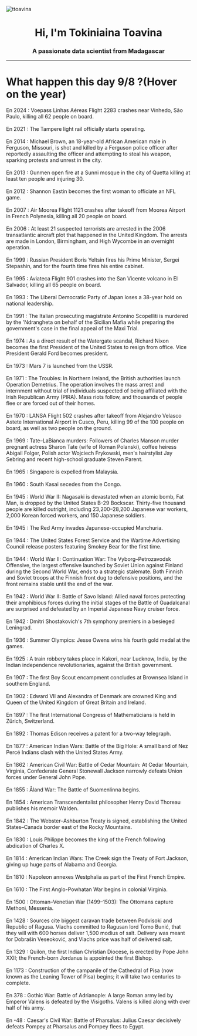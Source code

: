 
<p align="left"> <img src="https://komarev.com/ghpvc/?username=ttoavina&label=Profile%20views&color=0e75b6&style=flat" alt="ttoavina" /> </p>
<h1 align="center">Hi, I'm Tokiniaina Toavina</h1>
<h3 align="center">A passionate data scientist from Madagascar</h3>
    
<hr/>
<h1> What happen this day 9/8 ?(Hover on the year)</h1>

En 2024 : Voepass Linhas Aéreas Flight 2283 crashes near Vinhedo, São Paulo, killing all 62 people on board.
<br/><br/>
En 2021 : The Tampere light rail officially starts operating.
<br/><br/>
En 2014 : Michael Brown, an 18-year-old African American male in Ferguson, Missouri, is shot and killed by a Ferguson police officer after reportedly assaulting the officer and attempting to steal his weapon, sparking protests and unrest in the city.
<br/><br/>
En 2013 : Gunmen open fire at a Sunni mosque in the city of Quetta killing at least ten people and injuring 30.
<br/><br/>
En 2012 : Shannon Eastin becomes the first woman to officiate an NFL game.
<br/><br/>
En 2007 : Air Moorea Flight 1121 crashes after takeoff from Moorea Airport in French Polynesia, killing all 20 people on board.
<br/><br/>
En 2006 : At least 21 suspected terrorists are arrested in the 2006 transatlantic aircraft plot that happened in the United Kingdom. The arrests are made in London, Birmingham, and High Wycombe in an overnight operation.
<br/><br/>
En 1999 : Russian President Boris Yeltsin fires his Prime Minister, Sergei Stepashin, and for the fourth time fires his entire cabinet.
<br/><br/>
En 1995 : Aviateca Flight 901 crashes into the San Vicente volcano in El Salvador, killing all 65 people on board.
<br/><br/>
En 1993 : The Liberal Democratic Party of Japan loses a 38-year hold on national leadership.
<br/><br/>
En 1991 : The Italian prosecuting magistrate Antonino Scopelliti is murdered by the 'Ndrangheta on behalf of the Sicilian Mafia while preparing the government's case in the final appeal of the Maxi Trial.
<br/><br/>
En 1974 : As a direct result of the Watergate scandal, Richard Nixon becomes the first President of the United States to resign from office. Vice President Gerald Ford becomes president.
<br/><br/>
En 1973 : Mars 7 is launched from the USSR.
<br/><br/>
En 1971 : The Troubles: In Northern Ireland, the British authorities launch Operation Demetrius. The operation involves the mass arrest and internment without trial of individuals suspected of being affiliated with the Irish Republican Army (PIRA). Mass riots follow, and thousands of people flee or are forced out of their homes.
<br/><br/>
En 1970 : LANSA Flight 502 crashes after takeoff from Alejandro Velasco Astete International Airport in Cusco, Peru, killing 99 of the 100 people on board, as well as two people on the ground.
<br/><br/>
En 1969 : Tate–LaBianca murders: Followers of Charles Manson murder pregnant actress Sharon Tate (wife of Roman Polanski), coffee heiress Abigail Folger, Polish actor Wojciech Frykowski, men's hairstylist Jay Sebring and recent high-school graduate Steven Parent.
<br/><br/>
En 1965 : Singapore is expelled from Malaysia.
<br/><br/>
En 1960 : South Kasai secedes from the Congo.
<br/><br/>
En 1945 : World War II: Nagasaki is devastated when an atomic bomb, Fat Man, is dropped by the United States B-29 Bockscar. Thirty-five thousand people are killed outright, including 23,200–28,200 Japanese war workers, 2,000 Korean forced workers, and 150 Japanese soldiers.
<br/><br/>
En 1945 : The Red Army invades Japanese-occupied Manchuria.
<br/><br/>
En 1944 : The United States Forest Service and the Wartime Advertising Council release posters featuring Smokey Bear for the first time.
<br/><br/>
En 1944 : World War II: Continuation War: The Vyborg–Petrozavodsk Offensive, the largest offensive launched by Soviet Union against Finland during the Second World War, ends to a strategic stalemate. Both Finnish and Soviet troops at the Finnish front dug to defensive positions, and the front remains stable until the end of the war.
<br/><br/>
En 1942 : World War II: Battle of Savo Island: Allied naval forces protecting their amphibious forces during the initial stages of the Battle of Guadalcanal are surprised and defeated by an Imperial Japanese Navy cruiser force.
<br/><br/>
En 1942 : Dmitri Shostakovich's 7th symphony premiers in a besieged Leningrad.
<br/><br/>
En 1936 : Summer Olympics: Jesse Owens wins his fourth gold medal at the games.
<br/><br/>
En 1925 : A train robbery takes place in Kakori, near Lucknow, India, by the Indian independence revolutionaries, against the British government.
<br/><br/>
En 1907 : The first Boy Scout encampment concludes at Brownsea Island in southern England.
<br/><br/>
En 1902 : Edward VII and Alexandra of Denmark are crowned King and Queen of the United Kingdom of Great Britain and Ireland.
<br/><br/>
En 1897 : The first International Congress of Mathematicians is held in Zürich, Switzerland.
<br/><br/>
En 1892 : Thomas Edison receives a patent for a two-way telegraph.
<br/><br/>
En 1877 : American Indian Wars: Battle of the Big Hole: A small band of Nez Percé Indians clash with the United States Army.
<br/><br/>
En 1862 : American Civil War: Battle of Cedar Mountain: At Cedar Mountain, Virginia, Confederate General Stonewall Jackson narrowly defeats Union forces under General John Pope.
<br/><br/>
En 1855 : Åland War: The Battle of Suomenlinna begins.
<br/><br/>
En 1854 : American Transcendentalist philosopher Henry David Thoreau publishes his memoir Walden.
<br/><br/>
En 1842 : The Webster–Ashburton Treaty is signed, establishing the United States–Canada border east of the Rocky Mountains.
<br/><br/>
En 1830 : Louis Philippe becomes the king of the French following abdication of Charles X.
<br/><br/>
En 1814 : American Indian Wars: The Creek sign the Treaty of Fort Jackson, giving up huge parts of Alabama and Georgia.
<br/><br/>
En 1810 : Napoleon annexes Westphalia as part of the First French Empire.
<br/><br/>
En 1610 : The First Anglo-Powhatan War begins in colonial Virginia.
<br/><br/>
En 1500 : Ottoman–Venetian War (1499–1503): The Ottomans capture Methoni, Messenia.
<br/><br/>
En 1428 : Sources cite biggest caravan trade between Podvisoki and Republic of Ragusa. Vlachs committed to Ragusan lord Tomo Bunić, that they will with 600 horses deliver 1,500 modius of salt. Delivery was meant for Dobrašin Veseoković, and Vlachs price was half of delivered salt.
<br/><br/>
En 1329 : Quilon, the first Indian Christian Diocese, is erected by Pope John XXII; the French-born Jordanus is appointed the first Bishop.
<br/><br/>
En 1173 : Construction of the campanile of the Cathedral of Pisa (now known as the Leaning Tower of Pisa) begins; it will take two centuries to complete.
<br/><br/>
En 378 : Gothic War: Battle of Adrianople: A large Roman army led by Emperor Valens is defeated by the Visigoths. Valens is killed along with over half of his army.
<br/><br/>
En -48 : Caesar's Civil War: Battle of Pharsalus: Julius Caesar decisively defeats Pompey at Pharsalus and Pompey flees to Egypt.
<br/><br/>
